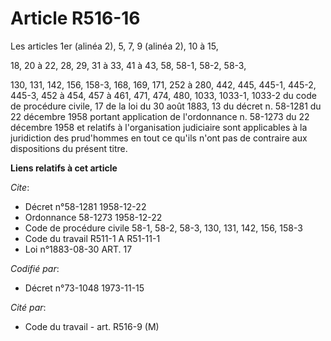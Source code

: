 # Article R516-16

Les articles 1er (alinéa 2), 5, 7, 9 (alinéa 2), 10 à 15,

18, 20 à 22, 28, 29, 31 à 33, 41 à 43, 58, 58-1, 58-2, 58-3,

130, 131, 142, 156, 158-3, 168, 169, 171, 252 à 280, 442, 445, 445-1, 445-2, 445-3, 452 à 454, 457 à 461, 471, 474, 480,
1033, 1033-1, 1033-2 du code de procédure civile, 17 de la loi du 30 août 1883, 13 du décret n. 58-1281 du 22 décembre 1958
portant application de l'ordonnance n. 58-1273 du 22 décembre 1958 et relatifs à l'organisation judiciaire sont applicables à
la juridiction des prud'hommes en tout ce qu'ils n'ont pas de contraire aux dispositions du présent titre.

**Liens relatifs à cet article**

_Cite_:

  - Décret n°58-1281 1958-12-22
  - Ordonnance 58-1273 1958-12-22
  - Code de procédure civile 58-1, 58-2, 58-3, 130, 131, 142, 156, 158-3
  - Code du travail R511-1 A R51-11-1
  - Loi n°1883-08-30 ART. 17

_Codifié par_:

  - Décret n°73-1048 1973-11-15

_Cité par_:

  - Code du travail - art. R516-9 (M)
